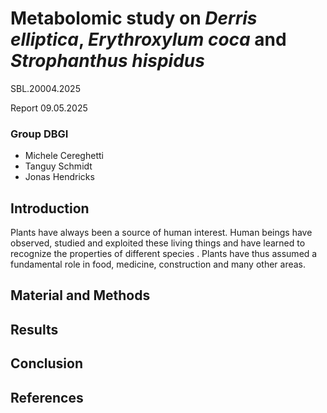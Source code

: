 # Metabolomic study on _Derris elliptica_,  _Erythroxylum coca_ and _Strophanthus hispidus_
SBL.20004.2025   
  
Report 09.05.2025 

### Group DBGI  
  
- Michele Cereghetti  
- Tanguy Schmidt  
- Jonas Hendricks  

## Introduction
Plants have always been a source of human interest. Human beings have observed, studied and exploited these living things and have learned to recognize the properties of different species . Plants have thus assumed a fundamental role in food, medicine, construction and many other areas.
## Material and Methods
## Results
## Conclusion
## References
